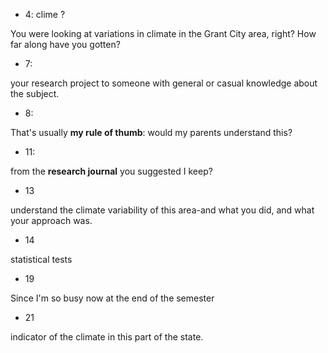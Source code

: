 * 4: clime ?

You were looking at variations in climate in the Grant City area, right? How far along have you gotten?

* 7:

 your research project to someone with general or casual knowledge about the subject.

* 8:

That's usually **my rule of thumb**: would my parents understand this?

* 11:

from the **research journal** you suggested I keep?



* 13

 understand the climate variability of this area-and what you did, and what your approach was.

* 14

 statistical tests

* 19

 Since I'm so busy now at the end of the semester

* 21

indicator of the climate in this part of the state.